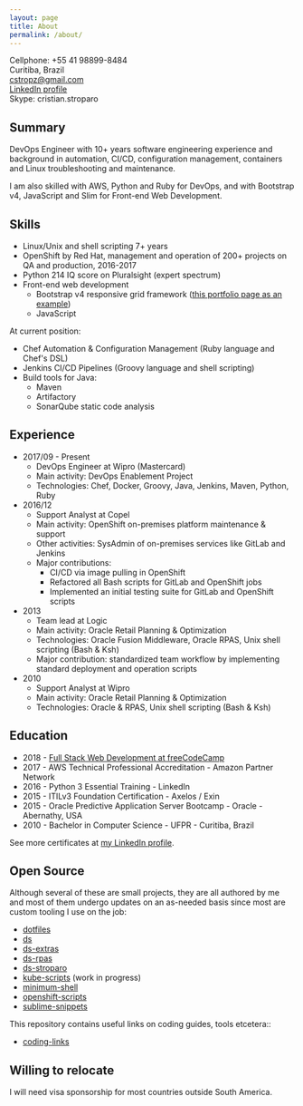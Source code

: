 ```yaml
---
layout: page
title: About
permalink: /about/
---
```


Cellphone: +55 41 98899-8484  
Curitiba, Brazil  
cstropz@gmail.com  
[LinkedIn profile](https://linkedin.com/in/stroparo)  
Skype: cristian.stroparo

## Summary

DevOps Engineer with 10+ years software engineering experience and background in automation, CI/CD, configuration management, containers and Linux troubleshooting and maintenance.

I am also skilled with AWS, Python and Ruby for DevOps, and with Bootstrap v4, JavaScript and Slim for Front-end Web Development.

## Skills

* Linux/Unix and shell scripting 7+ years
* OpenShift by Red Hat, management and operation of 200+ projects on QA and production, 2016-2017
* Python 214 IQ score on Pluralsight (expert spectrum)
* Front-end web development
  - Bootstrap v4 responsive grid framework ([this portfolio page as an example](https://codepen.io/stroparo/full/qmLOYj/))
  - JavaScript

At current position:

* Chef Automation & Configuration Management (Ruby language and Chef's DSL)
* Jenkins CI/CD Pipelines (Groovy language and shell scripting)
* Build tools for Java:
  - Maven
  - Artifactory
  - SonarQube static code analysis

## Experience

* 2017/09 - Present
  - DevOps Engineer at Wipro (Mastercard)
  - Main activity: DevOps Enablement Project
  - Technologies: Chef, Docker, Groovy, Java, Jenkins, Maven, Python, Ruby
* 2016/12
  - Support Analyst at Copel
  - Main activity: OpenShift on-premises platform maintenance & support
  - Other activities: SysAdmin of on-premises services like GitLab and Jenkins
  - Major contributions:
    - CI/CD via image pulling in OpenShift
    - Refactored all Bash scripts for GitLab and OpenShift jobs
    - Implemented an initial testing suite for GitLab and OpenShift scripts
* 2013
  - Team lead at Logic
  - Main activity: Oracle Retail Planning & Optimization
  - Technologies: Oracle Fusion Middleware, Oracle RPAS, Unix shell scripting (Bash & Ksh)
  - Major contribution: standardized team workflow by implementing standard deployment and operation scripts
* 2010
  - Support Analyst at Wipro
  - Main activity: Oracle Retail Planning & Optimization
  - Technologies: Oracle & RPAS, Unix shell scripting (Bash & Ksh)

## Education

* 2018 - [Full Stack Web Development at freeCodeCamp](https://www.freecodecamp.org/stroparo)
* 2017 - AWS Technical Professional Accreditation - Amazon Partner Network
* 2016 - Python 3 Essential Training - LinkedIn
* 2015 - ITILv3 Foundation Certification - Axelos / Exin
* 2015 - Oracle Predictive Application Server Bootcamp - Oracle - Abernathy, USA
* 2010 - Bachelor in Computer Science - UFPR - Curitiba, Brazil

See more certificates at [my LinkedIn profile](https://linkedin.com/in/stroparo).

## Open Source

Although several of these are small projects, they are all authored by me and most of them undergo updates on an as-needed basis since most are custom tooling I use on the job:

* [dotfiles](https://github.com/stroparo/dotfiles)
* [ds](https://github.com/stroparo/ds)
* [ds-extras](https://github.com/stroparo/ds-extras)
* [ds-rpas](https://github.com/stroparo/ds-rpas)
* [ds-stroparo](https://github.com/stroparo/ds-stroparo)
* [kube-scripts](https://github.com/stroparo/kube-scripts) (work in progress)
* [minimum-shell](https://github.com/stroparo/minimum-shell)
* [openshift-scripts](https://github.com/stroparo/openshift-scripts)
* [sublime-snippets](https://github.com/stroparo/sublime-snippets)

This repository contains useful links on coding guides, tools etcetera::

* [coding-links](https://github.com/stroparo/coding-links)

## Willing to relocate

I will need visa sponsorship for most countries outside South America.
